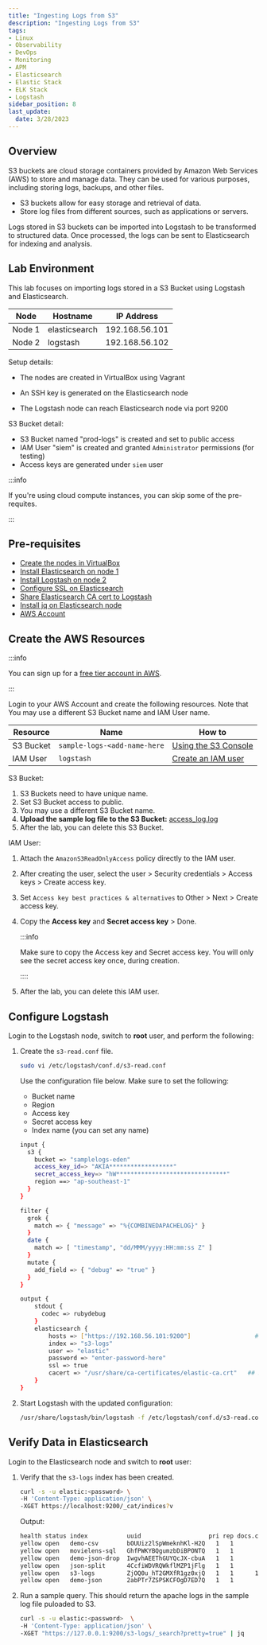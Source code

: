 ```yaml
---
title: "Ingesting Logs from S3"
description: "Ingesting Logs from S3"
tags: 
- Linux
- Observability
- DevOps
- Monitoring 
- APM
- Elasticsearch
- Elastic Stack
- ELK Stack
- Logstash
sidebar_position: 8
last_update:
  date: 3/28/2023
---
```


## Overview

S3 buckets are cloud storage containers provided by Amazon Web Services (AWS) to store and manage data. They can be used for various purposes, including storing logs, backups, and other files.

- S3 buckets allow for easy storage and retrieval of data.
- Store log files from different sources, such as applications or servers.

Logs stored in S3 buckets can be imported into Logstash to be transformed to structured data. Once processed, the logs can be sent to Elasticsearch for indexing and analysis.

## Lab Environment 

This lab focuses on importing logs stored in a S3 Bucket using Logstash and Elasticsearch.

| Node    | Hostname       | IP Address       | 
|---------|----------------|------------------|
| Node 1  | elasticsearch  |  192.168.56.101  |
| Node 2  | logstash       |  192.168.56.102 |

Setup details:

- The nodes are created in VirtualBox using Vagrant
- An SSH key is generated on the Elasticsearch node
 
- The Logstash node can reach Elasticsearch node via port 9200 

S3 Bucket detail:

- S3 Bucket named "prod-logs" is created and set to public access 
- IAM User "siem" is created and granted `Administrator` permissions (for testing)
- Access keys are generated under `siem` user

:::info

If you're using cloud compute instances, you can skip some of the pre-requites.

:::


## Pre-requisites 

- [Create the nodes in VirtualBox](/docs/018-Observability/020-Elastic-Stack/002-Setting-up/001-Using-Vagrant-and-VirtualBox.md#setup-the-virtual-machines)
- [Install Elasticsearch on node 1](/docs/018-Observability/020-Elastic-Stack/002-Setting-up/001-Using-Vagrant-and-VirtualBox.md#install-elasticsearch-817)
- [Install Logstash on node 2](/docs/018-Observability/020-Elastic-Stack/006-Logstash/001-Installing-Logstash.md)
- [Configure SSL on Elasticsearch](/docs/018-Observability/020-Elastic-Stack/002-Setting-up/003-SSL-Configuration.md)
- [Share Elasticsearch CA cert to Logstash](/docs/018-Observability/020-Elastic-Stack/002-Setting-up/001-Using-Vagrant-and-VirtualBox.md#share-the-certificate-to-other-vms-optional)
- [Install jq on Elasticsearch node](https://www.scaler.com/topics/linux-jq/)
- [AWS Account](https://aws.amazon.com/free/free-tier-faqs/?p=ft&z=subnav&loc=5&refid=f42fef03-b1e6-4841-b001-c44b4eccaf41)

## Create the AWS Resources 

:::info 

You can sign up for a [free tier account in AWS](https://signin.aws.amazon.com/signup?request_type=register).

:::

Login to your AWS Account and create the following resources. Note that 
You may use a different S3 Bucket name and IAM User name.

| Resource  | Name                          | How to                    |
|-----------|-------------------------------|---------------------------|
| S3 Bucket | `sample-logs-<add-name-here`  | [Using the S3 Console](https://docs.aws.amazon.com/AmazonS3/latest/userguide/create-bucket-overview.html)  |
| IAM User  | `logstash`                    | [Create an IAM user](https://docs.aws.amazon.com/IAM/latest/UserGuide/id_users_create.html) |

S3 Bucket:

1. S3 Buckets need to have unique name. 
2. Set S3 Bucket access to public.
3. You may use a different S3 Bucket name.
4. **Upload the sample log file to the S3 Bucket:** [access_log.log](@site/assets/elastic-stack/sample-logs/access_log.log)
5. After the lab, you can delete this S3 Bucket.

IAM User:

1. Attach the `AmazonS3ReadOnlyAccess` policy directly to the IAM user.
2. After creating the user, select the user > Security credentials > Access keys > Create access key.
3. Set `Access key best practices & alternatives` to Other > Next > Create access key.
4. Copy the **Access key** and **Secret access key** > Done.

    :::info 

    Make sure to copy the Access key and Secret access key. 
    You will only see the secret access key once, during creation.

    ::::

5. After the lab, you can delete this IAM user.


## Configure Logstash 

Login to the Logstash node, switch to **root** user, and perform the following:

1. Create the `s3-read.conf` file.

    ```bash
    sudo vi /etc/logstash/conf.d/s3-read.conf
    ```

    Use the configuration file below. Make sure to set the following:

    - Bucket name
    - Region 
    - Access key
    - Secret access key
    - Index name (you can set any name)

    ```bash
    input {
      s3 {
        bucket => "samplelogs-eden"
        access_key_id=> "AKIA******************"
        secret_access_key=> "hW*******************************"
        region ==> "ap-southeast-1"
      }
    }

    filter {
      grok {
        match => { "message" => "%{COMBINEDAPACHELOG}" }
      }
      date {
        match => [ "timestamp", "dd/MMM/yyyy:HH:mm:ss Z" ]
      }
      mutate {
        add_field => { "debug" => "true" }
      }      
    }

    output {
        stdout {
          codec => rubydebug
        }
        elasticsearch {
            hosts => ["https://192.168.56.101:9200"]                  ## address of elasticsearch node
            index => "s3-logs"
            user => "elastic"
            password => "enter-password-here"
            ssl => true
            cacert => "/usr/share/ca-certificates/elastic-ca.crt"   ## Shared Elasticsearch CA certificate path
        }
    }
    ```

2. Start Logstash with the updated configuration:

    ```bash
    /usr/share/logstash/bin/logstash -f /etc/logstash/conf.d/s3-read.conf
    ```


## Verify Data in Elasticsearch

Login to the Elasticsearch node and switch to **root** user:

1. Verify that the `s3-logs` index has been created.

    ```bash
    curl -s -u elastic:<password> \
    -H 'Content-Type: application/json' \
    -XGET https://localhost:9200/_cat/indices?v
    ```

    Output:

    ```bash
    health status index           uuid                   pri rep docs.count docs.deleted store.size pri.store.size dataset.size
    yellow open   demo-csv        bOUUiz2lSpWmeknhKl-H2Q   1   1          4            0     18.6kb         18.6kb       18.6kb
    yellow open   movielens-sql   GhfPWKYBQgumzbDiBPONTQ   1   1       1682            0    282.8kb        282.8kb      282.8kb
    yellow open   demo-json-drop  IwgvhAEEThGUYQcJX-cbuA   1   1          3            0     24.1kb         24.1kb       24.1kb
    yellow open   json-split      4CcfiWDVRQWkflMZP1jFlg   1   1          5            0     16.7kb         16.7kb       16.7kb
    yellow open   s3-logs         ZjOQ0u_hT2GMXfR1gz0xjQ   1   1      12875            0       10mb           10mb         10mb
    yellow open   demo-json       2abPTr7ZSPSKCFOgD7ED7Q   1   1         10            0     49.1kb         49.1kb       49.1kb  
    ```    



2. Run a sample query. This should return the apache logs in the sample log file puloaded to S3.

    ```bash
    curl -s -u elastic:<password>  \
    -H 'Content-Type: application/json' \
    -XGET "https://127.0.0.1:9200/s3-logs/_search?pretty=true" | jq 
    ```
